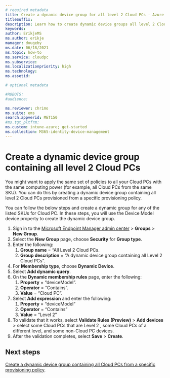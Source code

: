 ```yaml
---
# required metadata
title: Create a dynamic device group for all level 2 Cloud PCs - Azure | Microsoft Docs
titleSuffix:
description: Learn how to create dynamic device groups all level 2 Cloud PCs.
keywords:
author: ErikjeMS  
ms.author: erikje
manager: dougeby
ms.date: 06/18/2021
ms.topic: how-to
ms.service: cloudpc
ms.subservice:
ms.localizationpriority: high
ms.technology:
ms.assetid: 

# optional metadata

#ROBOTS:
#audience:

ms.reviewer: chrimo
ms.suite: ems
search.appverid: MET150
#ms.tgt_pltfrm:
ms.custom: intune-azure; get-started
ms.collection: M365-identity-device-management
---
```


# Create a dynamic device group containing all level 2 Cloud PCs

You might want to apply the same set of policies to all your Cloud PCs with the same computing power (for example, all Cloud PCs from the same SKU). You can do this by creating a dynamic device group containing all level 2 Cloud PCs provisioned from a specific provisioning policy.

You can follow the below steps and create a dynamic group for any of the listed SKUs for Cloud PC. In these steps, you will use the Device Model device property to create the dynamic device group.

1. Sign in to the [Microsoft Endpoint Manager admin center](https://endpoint.microsoft.com/) > **Groups** > **New Group**.
2. Select the **New Group** page, choose **Security** for **Group type**.
3. Enter the following:
    1. **Group name** = “All Level 2 Cloud PCs.
    2. **Group description** = “A dynamic device group containing all Level 2 Cloud PCs”.
4. For **Membership type**, choose **Dynamic Device**.
5. Select **Add dynamic query**.
6. On the **Dynamic membership rules** page, enter the following:
    1. **Property** = “deviceModel”.
    2. **Operator** = “Contains”.
    3. **Value** = “Cloud PC”.
7. Select **Add expression** and enter the following:
    1. **Property** = “deviceModel”
    2. **Operator** = “Contains”
    3. **Value** = “Level 2”
8. To validate that it works, select **Validate Rules (Preview)** > **Add devices** > select some Cloud PCs that are Level 2 , some Cloud PCs of a different level, and some non-Cloud PC devices.
9. After the validation completes, select **Save** > **Create**.



<!-- ########################## -->
## Next steps

[Create a dynamic device group containing all Cloud PCs from a specific provisioning policy](create-dynamic-device-group-from-specific-policy.md).
